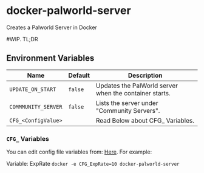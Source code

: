 # docker-palworld-server

Creates a Palworld Server in Docker

#WIP. TL;DR

## Environment Variables

| Name                | Default | Description                                            |
|---------------------|---------|--------------------------------------------------------|
| `UPDATE_ON_START`   | `false` | Updates the PalWorld server when the container starts. |
| `COMMMUNITY_SERVER` | `false` | Lists the server under "Community Servers".            |
| `CFG_<ConfigValue>` |         | Read Below about CFG_ Variables.                       |

### `CFG_` Variables

You can edit config file variables from: [Here](https://tech.palworldgame.com/optimize-game-balance).
For example:

Variable: ExpRate
`docker -e CFG_ExpRate=10 docker-palworld-server`